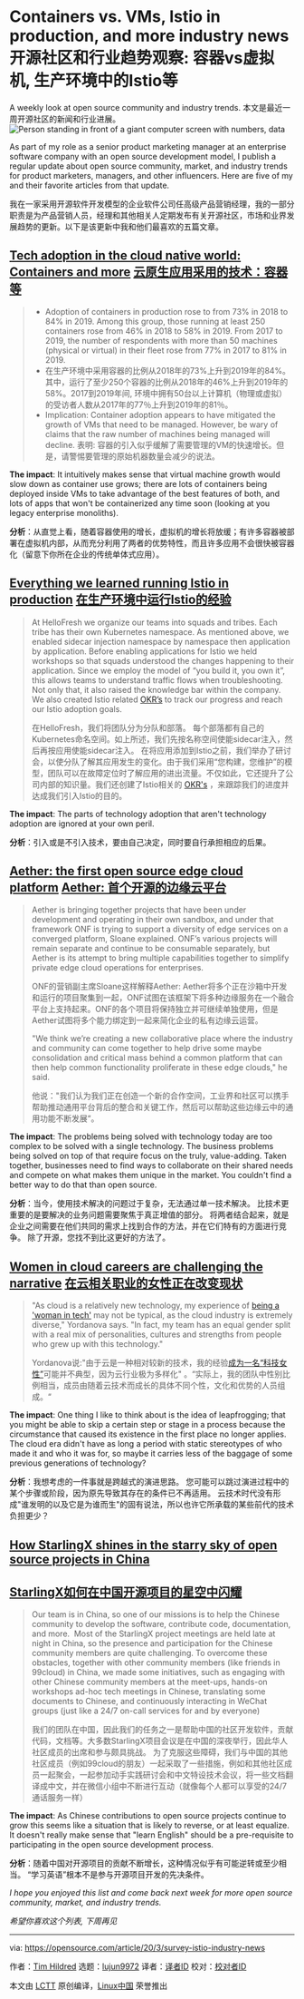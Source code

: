 [#]: collector: "lujun9972"
[#]: translator: "messon007"
[#]: reviewer: " "
[#]: publisher: " "
[#]: url: " "
[#]: subject: "Containers vs. VMs, Istio in production, and more industry news"
[#]: via: "https://opensource.com/article/20/3/survey-istio-industry-news"
[#]: author: "Tim Hildred https://opensource.com/users/thildred"

Containers vs. VMs, Istio in production, and more industry news 开源社区和行业趋势观察: 容器vs虚拟机, 生产环境中的Istio等
======
A weekly look at open source community and industry trends. 本文是最近一周开源社区的新闻和行业进展。
![Person standing in front of a giant computer screen with numbers, data][1]

As part of my role as a senior product marketing manager at an enterprise software company with an open source development model, I publish a regular update about open source community, market, and industry trends for product marketers, managers, and other influencers. Here are five of my and their favorite articles from that update.

我在一家采用开源软件开发模型的企业软件公司任高级产品营销经理，我的一部分职责是为产品营销人员，经理和其他相关人定期发布有关开源社区，市场和业界发展趋势的更新。以下是该更新中我和他们最喜欢的五篇文章。

## [Tech adoption in the cloud native world: Containers and more][2] [云原生应用采用的技术：容器等][2]

>   * Adoption of containers in production rose to from 73% in 2018 to 84% in 2019. Among this group, those running at least 250 containers rose from 46% in 2018 to 58% in 2019. From 2017 to 2019, the number of respondents with more than 50 machines (physical or virtual) in their fleet rose from 77% in 2017 to 81% in 2019.
>   * 在生产环境中采用容器的比例从2018年的73%上升到2019年的84%。其中，运行了至少250个容器的比例从2018年的46%上升到2019年的58%。2017到2019年间, 环境中拥有50台以上计算机（物理或虚拟）的受访者人数从2017年的77％上升到2019年的81％。
>   * Implication: Container adoption appears to have mitigated the growth of VMs that need to be managed. However, be wary of claims that the raw number of machines being managed will decline. 表明: 容器的引入似乎缓解了需要管理的VM的快速增长。但是，请警惕要管理的原始机器数量会减少的说法。
>

**The impact**: It intuitively makes sense that virtual machine growth would slow down as container use grows; there are lots of containers being deployed inside VMs to take advantage of the best features of both, and lots of apps that won't be containerized any time soon (looking at you legacy enterprise monoliths).

**分析**：从直觉上看，随着容器使用的增长，虚拟机的增长将放缓；有许多容器被部署在虚拟机内部，从而充分利用了两者的优势特性，而且许多应用不会很快被容器化（留意下你所在企业的传统单体式应用）。

## [Everything we learned running Istio in production][3] [在生产环境中运行Istio的经验][3]

> At HelloFresh we organize our teams into squads and tribes. Each tribe has their own Kubernetes namespace. As mentioned above, we enabled sidecar injection namespace by namespace then application by application. Before enabling applications for Istio we held workshops so that squads understood the changes happening to their application. Since we employ the model of “you build it, you own it”, this allows teams to understand traffic flows when troubleshooting. Not only that, it also raised the knowledge bar within the company. We also created Istio related [OKR’s][4] to track our progress and reach our Istio adoption goals.
>
> 在HelloFresh，我们将团队分为分队和部落。 每个部落都有自己的Kubernetes命名空间。如上所述，我们先按名称空间使能sidecar注入，然后再按应用使能sidecar注入。 在将应用添加到Istio之前，我们举办了研讨会，以使分队了解其应用发生的变化。由于我们采用“您构建，您维护”的模型，团队可以在故障定位时了解应用的进出流量。不仅如此，它还提升了公司内部的知识量。我们还创建了Istio相关的 [OKR's][4] ，来跟踪我们的进度并达成我们引入Istio的目的。

**The impact**: The parts of technology adoption that aren't technology adoption are ignored at your own peril. 

**分析**：引入或是不引入技术，要由自己决定，同时要自行承担相应的后果。

## [Aether: the first open source edge cloud platform][5] [Aether: 首个开源的边缘云平台][5]

> Aether is bringing together projects that have been under development and operating in their own sandbox, and under that framework ONF is trying to support a diversity of edge services on a converged platform, Sloane explained. ONF’s various projects will remain separate and continue to be consumable separately, but Aether is its attempt to bring multiple capabilities together to simplify private edge cloud operations for enterprises.
>
> ONF的营销副主席Sloane这样解释Aether: Aether将多个正在沙箱中开发和运行的项目聚集到一起，ONF试图在该框架下将多种边缘服务在一个融合平台上支持起来。ONF的各个项目将保持独立并可继续单独使用，但是Aether试图将多个能力绑定到一起来简化企业的私有边缘云运营。
>
> "We think we’re creating a new collaborative place where the industry and community can come together to help drive some maybe consolidation and critical mass behind a common platform that can then help common functionality proliferate in these edge clouds," he said.
>
> 他说："我们认为我们正在创造一个新的合作空间，工业界和社区可以携手帮助推动通用平台背后的整合和关键工作，然后可以帮助这些边缘云中的通用功能不断发展“。

**The impact**: The problems being solved with technology today are too complex to be solved with a single technology. The business problems being solved on top of that require focus on the truly, value-adding. Taken together, businesses need to find ways to collaborate on their shared needs and compete on what makes them unique in the market. You couldn't find a better way to do that than open source.

**分析**：当今，使用技术解决的问题过于复杂，无法通过单一技术解决。 比技术更重要的是要解决的业务问题需要聚焦于真正增值的部分。 将两者结合起来，就是企业之间需要在他们共同的需求上找到合作的方法，并在它们特有的方面进行竞争。 除了开源，您找不到比这更好的方法了。

## [Women in cloud careers are challenging the narrative][6] [在云相关职业的女性正在改变现状][6]

> "As cloud is a relatively new technology, my experience of [being a 'woman in tech'][7] may not be typical, as the cloud industry is extremely diverse," Yordanova says. "In fact, my team has an equal gender split with a real mix of personalities, cultures and strengths from people who grew up with this technology."
>
> Yordanova说:"由于云是一种相对较新的技术，我的经验[成为一名“科技女性”][7]可能并不典型，因为云行业极为多样化" 。“实际上，我的团队中性别比例相当，成员由随着云技术而成长的具体不同个性，文化和优势的人员组成。“

**The impact**: One thing I like to think about is the idea of leapfrogging; that you might be able to skip a certain step or stage in a process because the circumstance that caused its existence in the first place no longer applies. The cloud era didn't have as long a period with static stereotypes of who made it and who it was for, so maybe it carries less of the baggage of some previous generations of technology?

**分析**：我想考虑的一件事就是跨越式的演进思路。 您可能可以跳过演进过程中的某个步骤或阶段，因为原先导致其存在的条件已不再适用。 云技术时代没有形成"谁发明的以及它是为谁而生"的固有说法，所以也许它所承载的某些前代的技术负担更少？

## [How StarlingX shines in the starry sky of open source projects in China ][8] 

## [StarlingX如何在中国开源项目的星空中闪耀][8]

> Our team is in China, so one of our missions is to help the Chinese community to develop the software, contribute code, documentation, and more.  Most of the StarlingX project meetings are held late at night in China, so the presence and participation for the Chinese community members are quite challenging. To overcome these obstacles, together with other community members (like friends in 99cloud) in China, we made some initiatives, such as engaging with other Chinese community members at the meet-ups, hands-on workshops ad-hoc tech meetings in Chinese, translating some documents to Chinese, and continuously interacting in WeChat groups (just like a 24/7 on-call services for and by everyone)
>
> 我们的团队在中国，因此我们的任务之一是帮助中国的社区开发软件，贡献代码，文档等。大多数StarlingX项目会议是在中国的深夜举行，因此华人社区成员的出席和参与颇具挑战。 为了克服这些障碍，我们与中国的其他社区成员（例如99cloud的朋友）一起采取了一些措施，例如和其他社区成员一起聚会，一起参加动手实践研讨会和中文特设技术会议，将一些文档翻译成中文，并在微信小组中不断进行互动（就像每个人都可以享受的24/7通话服务一样）

**The impact**: As Chinese contributions to open source projects continue to grow this seems like a situation that is likely to reverse, or at least equalize. It doesn't really make sense that "learn English" should be a pre-requisite to participating in the open source development process.

**分析**：随着中国对开源项目的贡献不断增长，这种情况似乎有可能逆转或至少相当。 “学习英语”根本不是参与开源项目开发的先决条件。

_I hope you enjoyed this list and come back next week for more open source community, market, and industry trends._ 

_希望你喜欢这个列表, 下周再见_

--------------------------------------------------------------------------------

via: https://opensource.com/article/20/3/survey-istio-industry-news

作者：[Tim Hildred][a]
选题：[lujun9972][b]
译者：[译者ID](https://github.com/译者ID)
校对：[校对者ID](https://github.com/校对者ID)

本文由 [LCTT](https://github.com/LCTT/TranslateProject) 原创编译，[Linux中国](https://linux.cn/) 荣誉推出

[a]: https://opensource.com/users/thildred
[b]: https://github.com/lujun9972
[1]: https://opensource.com/sites/default/files/styles/image-full-size/public/lead-images/data_metrics_analytics_desktop_laptop.png?itok=9QXd7AUr "Person standing in front of a giant computer screen with numbers, data"
[2]: https://thenewstack.io/cncf-survey-snapshot-tech-adoption-in-the-cloud-native-world/
[3]: https://engineering.hellofresh.com/everything-we-learned-running-istio-in-production-part-1-51efec69df65
[4]: https://en.wikipedia.org/wiki/OKR
[5]: https://www.sdxcentral.com/articles/news/onf-projects-coalesce-for-enterprise-edge-cloud/2020/03/
[6]: https://www.cloudpro.co.uk/leadership/cloud-essentials/8446/how-women-in-cloud-are-challenging-the-narrative
[7]: https://www.itpro.co.uk/business-strategy/33301/diversity-not-a-company-priority-claim-nearly-half-of-women-in-tech
[8]: https://superuser.openstack.org/articles/starlingx-community-interview-how-starlingx-shines-in-the-starry-sky-of-open-source-projects-in-china/
